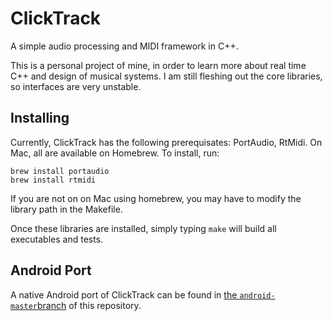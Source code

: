 ClickTrack
==========

A simple audio processing and MIDI framework in C++.

This is a personal project of mine, in order to learn more about real time C++
and design of musical systems.  I am still fleshing out the core libraries, so
interfaces are very unstable.

Installing
----------

Currently, ClickTrack has the following prerequisates: PortAudio, RtMidi. On
Mac, all are available on Homebrew. To install, run:

    brew install portaudio
    brew install rtmidi

If you are not on on Mac using homebrew, you may have to modify the library path
in the Makefile.

Once these libraries are installed, simply typing `make` will build all
executables and tests.

Android Port
------------
A native Android port of ClickTrack can be found in
[the `android-master`branch](https://github.com/thenyeguy/ClickTrack/tree/android-master)
of this repository.
